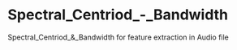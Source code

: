 # Spectral_Centriod_-_Bandwidth
Spectral_Centriod_&amp;_Bandwidth for feature extraction in Audio file
